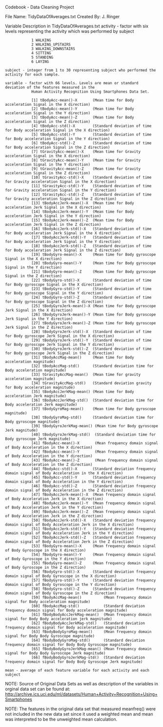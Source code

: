 Codebook - Data Cleaning Project

File Name:  TidyDataOfAverages.txt
Created By: J. Ringer

Variable Description in TidyDataOfAverages.txt
	activity - factor with six levels representing the activity which was performed by subject
				
				1 WALKING
				2 WALKING_UPSTAIRS
				3 WALKING_DOWNSTAIRS
				4 SITTING
				5 STANDING
				6 LAYING
				
	subject	- integer from 1 to 30 representing subject who performed the activity for each sample.
	
	variable - factor with 66 levels. Levels are mean or standard deviation of the features measured in the
				Human Activity Recognition Using Smartphones Data Set.
				
				[1] tBodyAcc-mean()-X		(Mean time for Body acceleration Signal in the X direction)
				[2] tBodyAcc-mean()-Y		(Mean time for Body acceleration Signal in the Y direction)
				[3] tBodyAcc-mean()-Z		(Mean time for Body acceleration Signal in the Z direction)
				[4] tBodyAcc-std()-X		(Standard deviation of time for Body acceleration Signal in the X direction)
				[5] tBodyAcc-std()-Y 		(Standard deviation of time for Body acceleration Signal in the Y direction)
				[6] tBodyAcc-std()-Z  		(Standard deviation of time for Body acceleration Signal in the Z direction)        
				[7] tGravityAcc-mean()-X	(Mean time for Gravity acceleration Signal in the X direction)
				[8] tGravityAcc-mean()-Y	(Mean time for Gravity acceleration Signal in the Y direction)
				[9] tGravityAcc-mean()-Z  	(Mean time for Gravity acceleration Signal in the Z direction)
				[10] tGravityAcc-std()-X	(Standard deviation of time for Gravity acceleration Signal in the X direction)
				[11] tGravityAcc-std()-Y	(Standard deviation of time for Gravity acceleration Signal in the Y direction)
				[12] tGravityAcc-std()-Z   	(Standard deviation of time for Gravity acceleration Signal in the Z direction)     
				[13] tBodyAccJerk-mean()-X	(Mean time for Body acceleration Jerk Signal in the X direction)
				[14] tBodyAccJerk-mean()-Y	(Mean time for Body acceleration Jerk Signal in the Y direction) 
				[15] tBodyAccJerk-mean()-Z	(Mean time for Body acceleration Jerk Signal in the Z direction)      
				[16] tBodyAccJerk-std()-X	(Standard deviation of time for Body acceleration Jerk Signal in the X direction)       
				[17] tBodyAccJerk-std()-Y	(Standard deviation of time for Body acceleration Jerk Signal in the Y direction)    
				[18] tBodyAccJerk-std()-Z	(Standard deviation of time for Body acceleration Jerk Signal in the Z direction)       
				[19] tBodyGyro-mean()-X		(Mean time for Body gyroscope Signal in the X direction)    
				[20] tBodyGyro-mean()-Y		(Mean time for Body gyroscope Signal in the Y direction)     
				[21] tBodyGyro-mean()-Z		(Mean time for Body gyroscope Signal in the Z direction)               
				[22] tBodyGyro-std()-X 		(Standard deviation of time for Body gyroscope Signal in the X direction)  
				[23] tBodyGyro-std()-Y 		(Standard deviation of time for Body gyroscope Signal in the Y direction) 
				[24] tBodyGyro-std()-Z 		(Standard deviation of time for Body gyroscope Signal in the Z direction)         
				[25] tBodyGyroJerk-mean()-X	(Mean time for Body gyroscope Jerk Signal in the X direction)     
				[26] tBodyGyroJerk-mean()-Y	(Mean time for Body gyroscope Jerk Signal in the Y direction)      
				[27] tBodyGyroJerk-mean()-Z	(Mean time for Body gyroscope Jerk Signal in the Z direction)                    
				[28] tBodyGyroJerk-std()-X 	(Standard deviation of time for Body gyroscope Jerk Signal in the X direction) 
				[29] tBodyGyroJerk-std()-Y 	(Standard deviation of time for Body gyroscope Jerk Signal in the Y direction)
				[30] tBodyGyroJerk-std()-Z 	(Standard deviation of time for Body gyroscope Jerk Signal in the Z direction)     
				[31] tBodyAccMag-mean()  	(Mean time for Body acceleration magnitude)
				[32] tBodyAccMag-std() 	 	(Standard deviation time for Body acceleration magnitude)
				[33] tGravityAccMag-mean()  (Mean time for gravity acceleration magnitude)      
				[34] tGravityAccMag-std() 	(Standard deviation gravity for Body acceleration magnitude)
				[35] tBodyAccJerkMag-mean() (Mean time for Body acceleration Jerk magnitude) 
				[36] tBodyAccJerkMag-std() 	(Standard deviation time for Body acceleration Jerk magnitude)     
				[37] tBodyGyroMag-mean()	(Mean time for Body gyroscope magnitude) 
				[38] tBodyGyroMag-std() 	(Standard deviation time for Body gyroscope magnitude)
				[39] tBodyGyroJerkMag-mean() (Mean time for Body gyroscope Jerk magnitude)    
				[40] tBodyGyroJerkMag-std()  (Standard deviation time for Body gyroscope Jerk magnitude)
				[41] fBodyAcc-mean()-X       (Mean frequency domain signal of Body Acceleration in the X direction)
				[42] fBodyAcc-mean()-Y       (Mean frequency domain signal of Body Acceleration in the Y direction)          
				[43] fBodyAcc-mean()-Z       (Mean frequency domain signal of Body Acceleration in the Z direction)   
				[44] fBodyAcc-std()-X       (Standard deviation frequency domain signal of Body Acceleration in the X direction)  
				[45] fBodyAcc-std()-Y       (Standard deviation frequency domain signal of Body Acceleration in the Y direction)           
				[46] fBodyAcc-std()-Z       (Standard deviation frequency domain signal of Body Acceleration in the Z direction)    
				[47] fBodyAccJerk-mean()-X	(Mean frequency domain signal of Body Acceleration Jerk in the X direction) 
				[48] fBodyAccJerk-mean()-Y	(Mean frequency domain signal of Body Acceleration Jerk in the Y direction)                
				[49] fBodyAccJerk-mean()-Z	(Mean frequency domain signal of Body Acceleration Jerk in the Z direction)    
				[50] fBodyAccJerk-std()-X 	(Standard deviation frequency domain signal of Body Acceleration Jerk in the X direction) 
				[51] fBodyAccJerk-std()-Y 	(Standard deviation frequency domain signal of Body Acceleration Jerk in the Y direction)      
				[52] fBodyAccJerk-std()-Z 	(Standard deviation frequency domain signal of Body Acceleration Jerk in the Z direction) 
				[53] fBodyGyro-mean()-X		(Mean frequency domain signal of Body Gyroscope in the X direction)     
				[54] fBodyGyro-mean()-Y		(Mean frequency domain signal of Body Gyroscope in the Y direction)                       
				[55] fBodyGyro-mean()-Z		(Mean frequency domain signal of Body Gyroscope in the Z direction)      
				[56] fBodyGyro-std()-X 		(Standard deviation frequency domain signal of Body Gyroscope in the X direction) 
				[57] fBodyGyro-std()-Y 		(Standard deviation frequency domain signal of Body Gyroscope in the Y direction)         
				[58] fBodyGyro-std()-Z 		(Standard deviation frequency domain signal of Body Gyroscope in the Z direction) 
				[59] fBodyAccMag-mean()          (Mean frequency domain signal for Body acceleration magnitude)
				[60] fBodyAccMag-std()           (Standard deviation frequency domain signal for Body acceleration magnitude)
				[61] fBodyBodyAccJerkMag-mean()  (Mean frequency domain signal for Body Body acceleration jerk magnitude)      
				[62] fBodyBodyAccJerkMag-std()   (Standard deviation frequency domain signal for Body acceleration magnitude)
				[63] fBodyBodyGyroMag-mean()     (Mean frequency domain signal for Body Body Gyroscope magnitude) 
				[64] fBodyBodyGyroMag-std()      (Standard deviation frequency domain signal for Body Body Gyroscope magnitude)
				[65] fBodyBodyGyroJerkMag-mean() (Mean frequency domain signal for Body Body Gyroscope Jerk magnitude) 
				[66] fBodyBodyGyroJerkMag-std()  (Standard deviation frequency domain signal for Body Body Gyroscope Jerk magnitude)

	mean - average of each feature variable for each activity and each subject
	
NOTE: Source of Original Data Sets as well as description of the variables in orginal data set can be found at:
	http://archive.ics.uci.edu/ml/datasets/Human+Activity+Recognition+Using+Smartphones

NOTE: The features in the original data set that measured meanfreq() were not included in
	  the new data set since it used a weighted mean and mean was interpreted to be the unweighted mean calculation. 